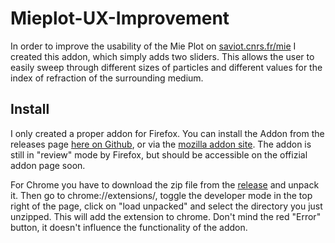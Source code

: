 # Mieplot-UX-Improvement

In order to improve the usability of the Mie Plot on [saviot.cnrs.fr/mie](https://saviot.cnrs.fr/mie/index.en.html) I created this addon, which simply adds two sliders. This allows the user to easily sweep through different sizes of particles and different values for the index of refraction of the surrounding medium.

## Install

I only created a proper addon for Firefox. You can install the Addon from the releases page [here on Github](https://github.com/JulianKauth/Mieplot-UX-Improvement/releases/tag/v1.2), or via the [mozilla addon site](https://addons.mozilla.org/de/firefox/addon/better-ux-for-saviot-cnrs-fr/). The addon is still in "review" mode by Firefox, but should be accessible on the offizial addon page soon.

For Chrome you have to download the zip file from the [release](https://github.com/JulianKauth/Mieplot-UX-Improvement/releases/tag/v1.2) and unpack it. Then go to chrome://extensions/, toggle the developer mode in the top right of the page, click on "load unpacked" and select the directory you just unzipped. This will add the extension to chrome. Don't mind the red "Error" button, it doesn't influence the functionality of the addon.
